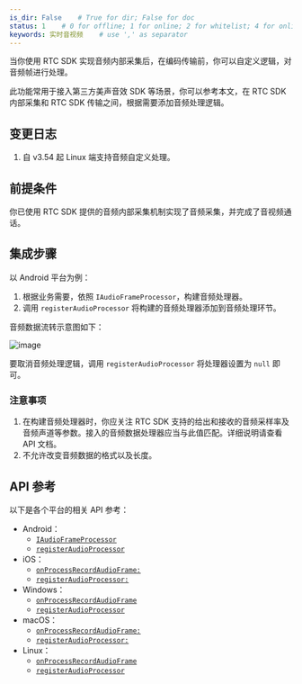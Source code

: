 ```yaml
---
is_dir: False    # True for dir; False for doc
status: 1    # 0 for offline; 1 for online; 2 for whitelist; 4 for online but hidden in TOC
keywords: 实时音视频    # use ',' as separator
---
```


当你使用 RTC SDK 实现音频内部采集后，在编码传输前，你可以自定义逻辑，对音频帧进行处理。

此功能常用于接入第三方美声音效 SDK 等场景，你可以参考本文，在 RTC SDK 内部采集和 RTC SDK 传输之间，根据需要添加音频处理逻辑。
## 变更日志
1. 自 v3.54 起 Linux 端支持音频自定义处理。
## 前提条件

你已使用 RTC SDK 提供的音频内部采集机制实现了音频采集，并完成了音视频通话。

## 集成步骤

以 Android 平台为例：

1.  根据业务需要，依照 `IAudioFrameProcessor`，构建音频处理器。
2.  调用 `registerAudioProcessor` 将构建的音频处理器添加到音频处理环节。

音频数据流转示意图如下：

![image](https://p-vcloud.byteimg.com/tos-cn-i-em5hxbkur4/d38799f3c59f4db6999729e7d1fe124e~tplv-em5hxbkur4-noop.image?width=1556&height=218)

要取消音频处理逻辑，调用 `registerAudioProcessor` 将处理器设置为 `null` 即可。

### 注意事项

1. 在构建音频处理器时，你应关注 RTC SDK 支持的给出和接收的音频采样率及音频声道等参数。接入的音频数据处理器应当与此值匹配。详细说明请查看 API 文档。
2. 不允许改变音频数据的格式以及长度。

## API 参考

以下是各个平台的相关 API 参考：

- Android：
    - [`IAudioFrameProcessor`](Android-callback#iaudioframeprocessor)
    - [`registerAudioProcessor`](Android-api#RTCVideo-registeraudioprocessor)
- iOS：
    - [`onProcessRecordAudioFrame:`](iOS-errorcode#ByteRTCAudioFrameProcessor-onprocessrecordaudioframe)
    - [`registerAudioProcessor:`](iOS-api#ByteRTCVideo-registeraudioprocessor)
- Windows：
    - [`onProcessRecordAudioFrame`](Windows-callback#IAudioFrameProcessor-onprocessrecordaudioframe)   
    - [`registerAudioProcessor`](Windows-api#IRTCVideo-registeraudioprocessor)
- macOS：
    - [`onProcessRecordAudioFrame:`](macOS-callback#ByteRTCAudioFrameProcessor-onprocessrecordaudioframe)
    - [`registerAudioProcessor:`](macOS-api#ByteRTCVideo-registeraudioprocessor)
- Linux：
    - [`onProcessRecordAudioFrame`](Linux-callback#onprocessrecordaudioframe)   
    - [`registerAudioProcessor`](Linux-api#registeraudioprocessor)
